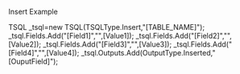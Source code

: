 Insert Example

TSQL _tsql=new TSQL(TSQLType.Insert,"[TABLE_NAME]");
_tsql.Fields.Add("[Field1]","",[Value1]);
_tsql.Fields.Add("[Field2]","",[Value2]);
_tsql.Fields.Add("[Field3]","",[Value3]);
_tsql.Fields.Add("[Field4]","",[Value4]);
_tsql.Outputs.Add(OutputType.Inserted,"[OuputField]");



